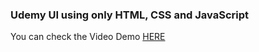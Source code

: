### Udemy UI using only HTML, CSS and JavaScript
You can check the Video Demo [HERE](https://youtu.be/BYT_ZbvyFa0)
